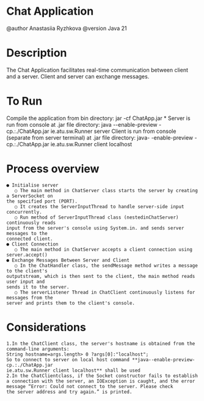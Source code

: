 # Chat Application

@author Anastasiia Ryzhkova
@version Java 21

# Description

The Chat Application facilitates real-time communication between client and a server. Client and
server can exchange messages.

# To Run

Compile the application from bin directory:
jar -cf ChatApp.jar *
Server is run from console at .jar file directory:
java --enable-preview -cp.:./ChatApp.jar ie.atu.sw.Runner server
Client is run from console (separate from server terminal) at .jar file directory:
java- -enable-preview -cp.:./ChatApp.jar ie.atu.sw.Runner client localhost

# Process overview

```
● Initialise server
   ○ The main method in ChatServer class starts the server by creating a ServerSocket on
the specified port (PORT).
   ○ It creates the ServerInputThread to handle server-side input concurrently.
   ○ Run method of ServerInputThread class (nestedinChatServer) continuously reads
input from the server's console using System.in. and sends server messages to the
connected client.
● Client Connection
   ○ The main method in ChatServer accepts a client connection using server.accept()
● Exchange Messages Between Server and Client
   ○ In the ChatHandler class, the sendMessage method writes a message to the client's
outputstream, which is then sent to the client, the main method reads user input and
sends it to the server.
   ○ The serverListener Thread in ChatClient continuously listens for messages from the
server and prints them to the client's console.
```

# Considerations
```
1.In the ChatClient class, the server's hostname is obtained from the command-line arguments:
String hostname=args.length> 0 ?args[0]:"localhost";
So to connect to server on local host command **java--enable-preview-cp.:./ChatApp.jar
ie.atu.sw.Runner client localhost** shall be used
2.In the ChatClientclass, if the Socket constructor fails to establish a connection with the server, an IOException is caught, and the error message “Error: Could not connect to the server. Please check
the server address and try again.” is printed.
```


